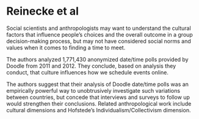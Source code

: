 # Reinecke et al

Social scientists and anthropologists may want to understand the cultural factors that influence people’s choices and the
overall outcome in a group decision-making process, but may not have considered social norms and values when it comes to finding a time to meet.

The authors analyzed 1,771,430 anonymized date/time polls provided by Doodle from 2011 and 2012. They conclude, based on analysis they conduct, that culture influences how we schedule events online. 

The authors suggest that their analysis of Doodle date/time polls was an empirically powerful way to unobtrusively investigate such variations between countries, but concede that interviews and surveys to follow up would strengthen their conclusions. Related anthropological work include cultural dimensions and Hofstede’s Individualism/Collectivism dimension.